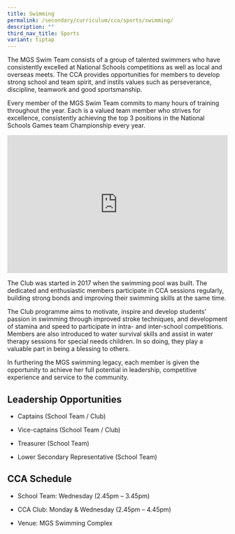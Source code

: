 ```yaml
---
title: Swimming
permalink: /secondary/curriculum/cca/sports/swimming/
description: ""
third_nav_title: Sports
variant: tiptap
---
```

<p>The MGS Swim Team consists of a group of talented swimmers who have consistently excelled at National Schools competitions as well as local and overseas meets. The CCA provides opportunities for members to develop strong school and team spirit, and instils values such as perseverance, discipline, teamwork and good sportsmanship.</p><p>Every member of the MGS Swim Team commits to many hours of training throughout the year. Each is a valued team member who strives for excellence, consistently achieving the top 3 positions in the National Schools Games team Championship every year.</p><div class="iframe-wrapper"><iframe height="315" width="100%" allowfullscreen="true" frameborder="0" src="https://docs.google.com/presentation/d/e/2PACX-1vR-hKhm2aHKCH_N9N4yf1wptVku4E4WtLkPtHyy4vgFP_VT0OfcH6DaLC0NsULyrzs523TM1I0HTwb2/embed?start=true&amp;loop=true&amp;delayms=3000"></iframe></div><p>The Club was started in 2017 when the swimming pool was built. The dedicated and enthusiastic members participate in CCA sessions regularly, building strong bonds and improving their swimming skills at the same time.</p><p>The Club programme aims to motivate, inspire and develop students’ passion in swimming through improved stroke techniques, and development of stamina and speed to participate in intra- and inter-school competitions. Members are also introduced to water survival skills and assist in water therapy sessions for special needs children. In so doing, they play a valuable part in being a blessing to others.</p><p>In furthering the MGS swimming legacy, each member is given the opportunity to achieve her full potential in leadership, competitive experience and service to the community.</p><h2>Leadership Opportunities</h2><ul data-tight="true" class="tight"><li><p>Captains (School Team / Club)</p></li><li><p>Vice-captains (School Team / Club)</p></li><li><p>Treasurer (School Team)</p></li><li><p>Lower Secondary Representative (School Team)</p></li></ul><h2>CCA Schedule</h2><ul data-tight="true" class="tight"><li><p>School Team: Wednesday (2.45pm – 3.45pm)</p></li><li><p>CCA Club: Monday &amp; Wednesday (2.45pm – 4.45pm)</p></li><li><p>Venue: MGS Swimming Complex</p></li></ul><p></p>